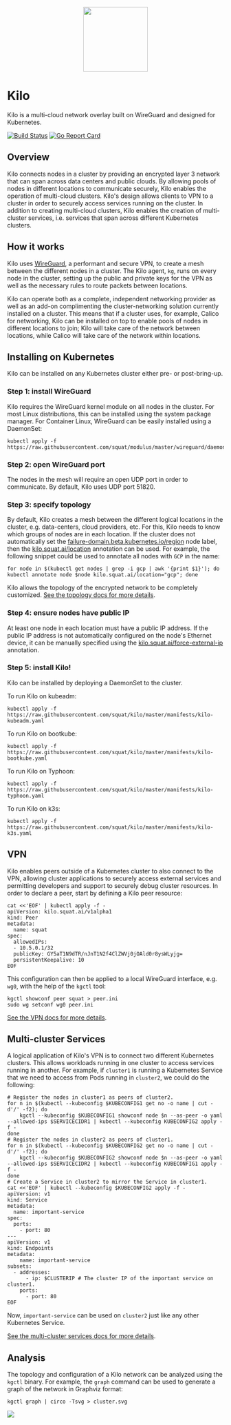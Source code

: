 <p align="center"><img src="./kilo.svg" width="150"></p>

# Kilo

Kilo is a multi-cloud network overlay built on WireGuard and designed for Kubernetes.

[![Build Status](https://travis-ci.org/squat/kilo.svg?branch=master)](https://travis-ci.org/squat/kilo)
[![Go Report Card](https://goreportcard.com/badge/github.com/squat/kilo)](https://goreportcard.com/report/github.com/squat/kilo)

## Overview

Kilo connects nodes in a cluster by providing an encrypted layer 3 network that can span across data centers and public clouds.
By allowing pools of nodes in different locations to communicate securely, Kilo enables the operation of multi-cloud clusters.
Kilo's design allows clients to VPN to a cluster in order to securely access services running on the cluster.
In addition to creating multi-cloud clusters, Kilo enables the creation of multi-cluster services, i.e. services that span across different Kubernetes clusters.

## How it works

Kilo uses [WireGuard](https://www.wireguard.com/), a performant and secure VPN, to create a mesh between the different nodes in a cluster.
The Kilo agent, `kg`, runs on every node in the cluster, setting up the public and private keys for the VPN as well as the necessary rules to route packets between locations.

Kilo can operate both as a complete, independent networking provider as well as an add-on complimenting the cluster-networking solution currently installed on a cluster.
This means that if a cluster uses, for example, Calico for networking, Kilo can be installed on top to enable pools of nodes in different locations to join; Kilo will take care of the network between locations, while Calico will take care of the network within locations.

## Installing on Kubernetes

Kilo can be installed on any Kubernetes cluster either pre- or post-bring-up.

### Step 1: install WireGuard

Kilo requires the WireGuard kernel module on all nodes in the cluster.
For most Linux distributions, this can be installed using the system package manager.
For Container Linux, WireGuard can be easily installed using a DaemonSet:

```shell
kubectl apply -f https://raw.githubusercontent.com/squat/modulus/master/wireguard/daemonset.yaml
```

### Step 2: open WireGuard port

The nodes in the mesh will require an open UDP port in order to communicate.
By default, Kilo uses UDP port 51820.

### Step 3: specify topology

By default, Kilo creates a mesh between the different logical locations in the cluster, e.g. data-centers, cloud providers, etc.
For this, Kilo needs to know which groups of nodes are in each location.
If the cluster does not automatically set the [failure-domain.beta.kubernetes.io/region](https://kubernetes.io/docs/reference/kubernetes-api/labels-annotations-taints/#failure-domain-beta-kubernetes-io-region) node label, then the [kilo.squat.ai/location](./docs/annotations.md#location) annotation can be used.
For example, the following snippet could be used to annotate all nodes with `GCP` in the name:

```shell
for node in $(kubectl get nodes | grep -i gcp | awk '{print $1}'); do kubectl annotate node $node kilo.squat.ai/location="gcp"; done
```

Kilo allows the topology of the encrypted network to be completely customized.
[See the topology docs for more details](./docs/topology.md).

### Step 4: ensure nodes have public IP

At least one node in each location must have a public IP address.
If the public IP address is not automatically configured on the node's Ethernet device, it can be manually specified using the [kilo.squat.ai/force-external-ip](./docs/annotations.md#force-external-ip) annotation.

### Step 5: install Kilo!

Kilo can be installed by deploying a DaemonSet to the cluster.

To run Kilo on kubeadm:

```shell
kubectl apply -f https://raw.githubusercontent.com/squat/kilo/master/manifests/kilo-kubeadm.yaml
```

To run Kilo on bootkube:

```shell
kubectl apply -f https://raw.githubusercontent.com/squat/kilo/master/manifests/kilo-bootkube.yaml
```

To run Kilo on Typhoon:

```shell
kubectl apply -f https://raw.githubusercontent.com/squat/kilo/master/manifests/kilo-typhoon.yaml
```

To run Kilo on k3s:

```shell
kubectl apply -f https://raw.githubusercontent.com/squat/kilo/master/manifests/kilo-k3s.yaml
```

## VPN

Kilo enables peers outside of a Kubernetes cluster to also connect to the VPN, allowing cluster applications to securely access external services and permitting developers and support to securely debug cluster resources.
In order to declare a peer, start by defining a Kilo peer resource:

```shell
cat <<'EOF' | kubectl apply -f -
apiVersion: kilo.squat.ai/v1alpha1
kind: Peer
metadata:
  name: squat
spec:
  allowedIPs:
  - 10.5.0.1/32
  publicKey: GY5aT1N9dTR/nJnT1N2f4ClZWVj0jOAld0r8ysWLyjg=
  persistentKeepalive: 10
EOF
```

This configuration can then be applied to a local WireGuard interface, e.g. `wg0`, with the help of the `kgctl` tool:

```shell
kgctl showconf peer squat > peer.ini
sudo wg setconf wg0 peer.ini
```

[See the VPN docs for more details](./docs/vpn.md).

## Multi-cluster Services

A logical application of Kilo's VPN is to connect two different Kubernetes clusters.
This allows workloads running in one cluster to access services running in another.
For example, if `cluster1` is running a Kubernetes Service that we need to access from Pods running in `cluster2`, we could do the following:

```shell
# Register the nodes in cluster1 as peers of cluster2.
for n in $(kubectl --kubeconfig $KUBECONFIG1 get no -o name | cut -d'/' -f2); do
    kgctl --kubeconfig $KUBECONFIG1 showconf node $n --as-peer -o yaml --allowed-ips $SERVICECIDR1 | kubectl --kubeconfig KUBECONFIG2 apply -f -
done
# Register the nodes in cluster2 as peers of cluster1.
for n in $(kubectl --kubeconfig $KUBECONFIG2 get no -o name | cut -d'/' -f2); do
    kgctl --kubeconfig $KUBECONFIG2 showconf node $n --as-peer -o yaml --allowed-ips $SERVICECIDR2 | kubectl --kubeconfig KUBECONFIG1 apply -f -
done
# Create a Service in cluster2 to mirror the Service in cluster1.
cat <<'EOF' | kubectl --kubeconfig $KUBECONFIG2 apply -f -
apiVersion: v1
kind: Service
metadata:
  name: important-service
spec:
  ports:
    - port: 80
---
apiVersion: v1
kind: Endpoints
metadata:
    name: important-service
subsets:
  - addresses:
      - ip: $CLUSTERIP # The cluster IP of the important service on cluster1.
    ports:
      - port: 80
EOF
```

Now, `important-service` can be used on `cluster2` just like any other Kubernetes Service.

[See the multi-cluster services docs for more details](./docs/multi-cluster-services.md).

## Analysis

The topology and configuration of a Kilo network can be analyzed using the `kgctl` binary.
For example, the `graph` command can be used to generate a graph of the network in Graphviz format:

```shell
kgctl graph | circo -Tsvg > cluster.svg
```

<img src="./docs/graphs/location.svg">
